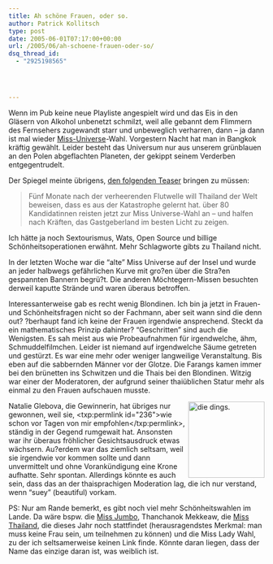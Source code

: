```yaml
---
title: Ah schöne Frauen, oder so.
author: Patrick Kollitsch
type: post
date: 2005-06-01T07:17:00+00:00
url: /2005/06/ah-schoene-frauen-oder-so/
dsq_thread_id:
  - "2925198565"




---
```

Wenn im Pub keine neue Playliste angespielt wird und das Eis in den Gläsern von Alkohol unbenetzt schmilzt, weil alle gebannt dem Flimmern des Fernsehers zugewandt starr und unbeweglich verharren, dann &#8211; ja dann ist mal wieder [Miss-Universe][1]-Wahl. Vorgestern Nacht hat man in Bangkok kräftig gewählt. Leider besteht das Universum nur aus unserem grünblauen an den Polen abgeflachten Planeten, der gekippt seinem Verderben entgegentrudelt. 

Der Spiegel meinte übrigens, [den folgenden Teaser][2] bringen zu müssen: 

> Fünf Monate nach der verheerenden Flutwelle will Thailand der Welt beweisen, dass es aus der Katastrophe gelernt hat. über 80 Kandidatinnen reisten jetzt zur Miss Universe-Wahl an &#8211; und halfen nach Kräften, das Gastgeberland im besten Licht zu zeigen.

Ich hätte ja noch Sextourismus, Wats, Open Source und billige Schönheitsoperationen erwähnt. Mehr Schlagworte gibts zu Thailand nicht.

In der letzten Woche war die &#8220;alte&#8221; Miss Universe auf der Insel und wurde an jeder halbwegs gefährlichen Kurve mit gro?en über die Stra?en gespannten Bannern begrü?t. Die anderen Möchtegern-Missen besuchten derweil kaputte Strände und waren überaus betroffen. 

Interessanterweise gab es recht wenig Blondinen. Ich bin ja jetzt in Frauen- und Schönheitsfragen nicht so der Fachmann, aber seit wann sind die denn out? ?berhaupt fand ich keine der Frauen irgendwie ansprechend. Steckt da ein mathematisches Prinzip dahinter? &#8220;Geschritten&#8221; sind auch die Wenigsten. Es sah meist aus wie Probeaufnahmen für irgendwelche, ähm, Schmuddelfilmchen. Leider ist niemand auf irgendwelche Säume getreten und gestürzt. Es war eine mehr oder weniger langweilige Veranstaltung. Bis eben auf die sabbernden Männer vor der Glotze. Die Farangs kamen immer bei den brünetten ins Schwitzen und die Thais bei den Blondinen. Witzig war einer der Moderatoren, der aufgrund seiner thaiüblichen Statur mehr als einmal zu den Frauen aufschauen musste.

<img src="/images/114.jpg" style="height:150px;width:150px;float:right;margin-left:5px;" alt="die dings." />Natalie Glebova, die Gewinnerin, hat übriges nur gewonnen, weil sie, <txp:permlink id="236">wie schon vor Tagen von mir empfohlen</txp:permlink>, ständig in der Gegend rumgewait hat. Ansonsten war ihr überaus fröhlicher Gesichtsausdruck etwas wächsern. Au?erdem war das ziemlich seltsam, weil sie irgendwie vor kommen sollte und dann unvermittelt und ohne Vorankündigung eine Krone aufhatte. Sehr spontan. Allerdings könnte es auch sein, dass das an der thaisprachigen Moderation lag, die ich nur verstand, wenn &#8220;suey&#8221; (beautiful) vorkam.

PS: Nur am Rande bemerkt, es gibt noch viel mehr Schönheitswahlen im Lande. Da wäre bspw. die [Miss Jumbo][3], Thanchanok Mekkeaw, die [Miss Thailand][4], die dieses Jahr noch stattfindet (herausragendstes Merkmal: man muss keine Frau sein, um teilnehmen zu können) und die Miss Lady Wahl, zu der ich seltsamerweise keinen Link finde. Könnte daran liegen, dass der Name das einzige daran ist, was weiblich ist.

 [1]: http://www.missuniverse.com/index2.html
 [2]: http://www.spiegel.de/panorama/0,1518,357762,00.html
 [3]: http://www.faz.net/s/Rub21DD40806F8345FAA42A456821D3EDFF/Doc~E047A8E2ABEBE41D3AAF5EABD12648855~ATpl~Ecommon~Scontent.html
 [4]: http://www.missthailand.itv.co.th/